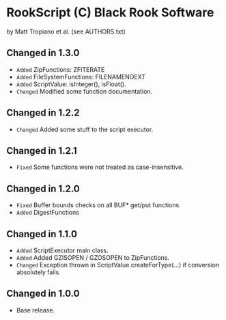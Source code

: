 RookScript (C) Black Rook Software 
==================================
by Matt Tropiano et al. (see AUTHORS.txt)


Changed in 1.3.0
----------------

- `Added` ZipFunctions: ZFITERATE
- `Added` FileSystemFunctions: FILENAMENOEXT
- `Added` ScriptValue: isInteger(), isFloat().
- `Changed` Modified some function documentation.


Changed in 1.2.2
----------------

- `Changed` Added some stuff to the script executor.


Changed in 1.2.1
----------------

- `Fixed` Some functions were not treated as case-insensitive.


Changed in 1.2.0
----------------

- `Fixed` Buffer bounds checks on all BUF* get/put functions.
- `Added` DigestFunctions


Changed in 1.1.0
----------------

- `Added` ScriptExecutor main class.
- `Added` Added GZISOPEN / GZOSOPEN to ZipFunctions.
- `Changed` Exception thrown in ScriptValue.createForType(...) if conversion absolutely fails.


Changed in 1.0.0
----------------

- Base release.
